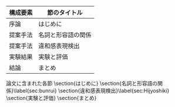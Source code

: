 構成要素 | 節のタイトル
 --- | --- 
序論 | はじめに
提案手法 | 名詞と形容語の関係
提案手法 | 違和感表現検出
実験結果 | 実験と評価
結論 | まとめ

論文に含まれた各節
\section{はじめに}
\section{名詞と形容語の関係}\label{sec:bunrui}
\section{違和感表現検出}\label{sec:Hijyoshiki}
\section{実験と評価}
\section{まとめ}
